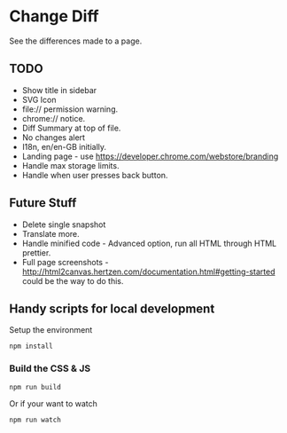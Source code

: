 # Change Diff

See the differences made to a page.

## TODO

  - Show title in sidebar
  - SVG Icon
  - file:// permission warning.
  - chrome:// notice.
  - Diff Summary at top of file.
  - No changes alert
  - I18n, en/en-GB initially.
  - Landing page - use https://developer.chrome.com/webstore/branding
  - Handle max storage limits.
  - Handle when user presses back button.

## Future Stuff

  - Delete single snapshot
  - Translate more.
  - Handle minified code - Advanced option, run all HTML through HTML prettier.
  - Full page screenshots - http://html2canvas.hertzen.com/documentation.html#getting-started could be the way to do this.

## Handy scripts for local development

Setup the environment 

    npm install

### Build the CSS & JS

    npm run build

Or if your want to watch

    npm run watch
